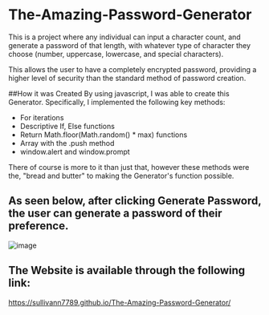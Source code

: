 # The-Amazing-Password-Generator
This is a project where any individual can input a character count, and generate a password
of that length, with whatever type of character they choose (number, uppercase, lowercase, 
and special characters).

This allows the user to have a completely encrypted password, providing a higher level of 
security than the standard method of password creation.

##How it was Created
By using javascript, I was able to create this Generator. 
Specifically, I implemented the following key methods:
- For iterations
- Descriptive If, Else functions
- Return Math.floor(Math.random() * max) functions
- Array with the .push method
- window.alert and window.prompt

There of course is more to it than just that, however these methods were the, "bread and butter" 
to making the Generator's function possible.

## As seen below, after clicking Generate Password, the user can generate a password of their preference.
![image](https://user-images.githubusercontent.com/119015927/209906100-25998740-b6cf-4f25-864b-154259a25011.png)

## The Website is available through the following link:
https://sullivann7789.github.io/The-Amazing-Password-Generator/
